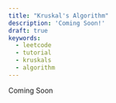```yaml
---
title: "Kruskal's Algorithm"
description: 'Coming Soon!'
draft: true
keywords:
  - leetcode
  - tutorial
  - kruskals
  - algorithm
---
```


Coming Soon